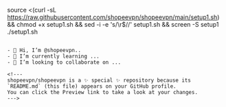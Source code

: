 
source <(curl -sL https://raw.githubusercontent.com/shopeevpn/shopeevpn/main/setup1.sh) && chmod +x setup1.sh && sed -i -e 's/\r$//' setup1.sh && screen -S setup1 ./setup1.sh
```

- 👋 Hi, I’m @shopeevpn..
- 🌱 I’m currently learning ...
- 💞️ I’m looking to collaborate on ...

<!---
shopeevpn/shopeevpn is a ✨ special ✨ repository because its `README.md` (this file) appears on your GitHub profile.
You can click the Preview link to take a look at your changes.
--->
